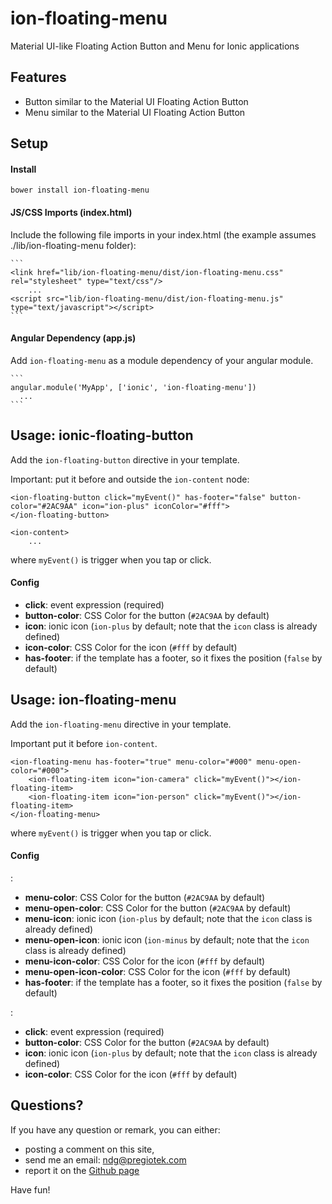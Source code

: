 # ion-floating-menu
Material UI-like Floating Action Button and Menu for Ionic applications

## Features

* Button similar to the Material UI Floating Action Button
* Menu similar to the Material UI Floating Action Button

## Setup

#### Install

`bower install ion-floating-menu`


#### JS/CSS Imports (index.html)

Include the following file imports in your index.html (the example assumes ./lib/ion-floating-menu folder):
 
    ```
    <link href="lib/ion-floating-menu/dist/ion-floating-menu.css" rel="stylesheet" type="text/css"/>
        ...
    <script src="lib/ion-floating-menu/dist/ion-floating-menu.js" type="text/javascript"></script>
    ```

#### Angular Dependency (app.js)
Add `ion-floating-menu` as a module dependency of your angular module.
    
    ```
    angular.module('MyApp', ['ionic', 'ion-floating-menu'])
      ...
    ```

## Usage: ionic-floating-button

Add the `ion-floating-button` directive in your template.

Important: put it before and outside the `ion-content` node:

    <ion-floating-button click="myEvent()" has-footer="false" button-color="#2AC9AA" icon="ion-plus" iconColor="#fff">
    </ion-floating-button>

    <ion-content>
        ...

where `myEvent()` is trigger when you tap or click.

#### Config

* __click__: event expression (required)
* __button-color__: CSS Color for the button (`#2AC9AA` by default)
* __icon__: ionic icon (`ion-plus` by default; note that the `icon` class is already defined)
* __icon-color__: CSS Color for the icon (`#fff` by default) 
* __has-footer__: if the template has a footer, so it fixes the position (`false` by default)

## Usage: ion-floating-menu

Add the `ion-floating-menu` directive in your template.

Important put it before `ion-content`.

    <ion-floating-menu has-footer="true" menu-color="#000" menu-open-color="#000">
        <ion-floating-item icon="ion-camera" click="myEvent()"></ion-floating-item>
        <ion-floating-item icon="ion-person" click="myEvent()"></ion-floating-item>
    </ion-floating-menu>

where `myEvent()` is trigger when you tap or click.

#### Config

<ion-floating-menu>:
* __menu-color__: CSS Color for the button (`#2AC9AA` by default)
* __menu-open-color__: CSS Color for the button (`#2AC9AA` by default)
* __menu-icon__: ionic icon (`ion-plus` by default; note that the `icon` class is already defined)
* __menu-open-icon__: ionic icon (`ion-minus` by default; note that the `icon` class is already defined)
* __menu-icon-color__: CSS Color for the icon (`#fff` by default) 
* __menu-open-icon-color__: CSS Color for the icon (`#fff` by default) 
* __has-footer__: if the template has a footer, so it fixes the position (`false` by default)

<ion-floating-item>:
* __click__: event expression (required)
* __button-color__: CSS Color for the button (`#2AC9AA` by default)
* __icon__: ionic icon (`ion-plus` by default; note that the `icon` class is already defined)
* __icon-color__: CSS Color for the icon (`#fff` by default) 


## Questions?

If you have any question or remark, you can either: 
* posting a comment on this site, 
* send me an email: ndg@pregiotek.com
* report it on the [Github page](https://github.com/pregiotek/ion-floating-menu) 

Have fun!

